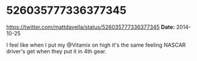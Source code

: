 # 526035777336377345
https://twitter.com/mattdavella/status/526035777336377345
**Date:** 2014-10-25

I feel like when I put my @Vitamix on high it's the same feeling NASCAR driver's get when they put it in 4th gear.
